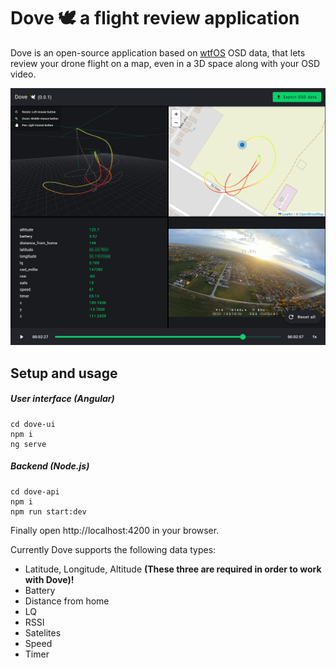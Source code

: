 # Dove 🕊️ a flight review application

Dove is an open-source application based on [wtfOS](https://github.com/fpv-wtf/wtfos) OSD data, that lets review your drone flight on a map, even in a 3D space along with your OSD video.

![](docs/preview.png)


## Setup and usage

##### User interface (Angular)
```
cd dove-ui
npm i
ng serve
```

##### Backend (Node.js)
```
cd dove-api
npm i
npm run start:dev
```
Finally open http://localhost:4200 in your browser.

Currently Dove supports the following data types:
- Latitude, Longitude, Altitude **(These three are required in order to work with Dove)!**
- Battery
- Distance from home
- LQ
- RSSI
- Satelites
- Speed
- Timer
